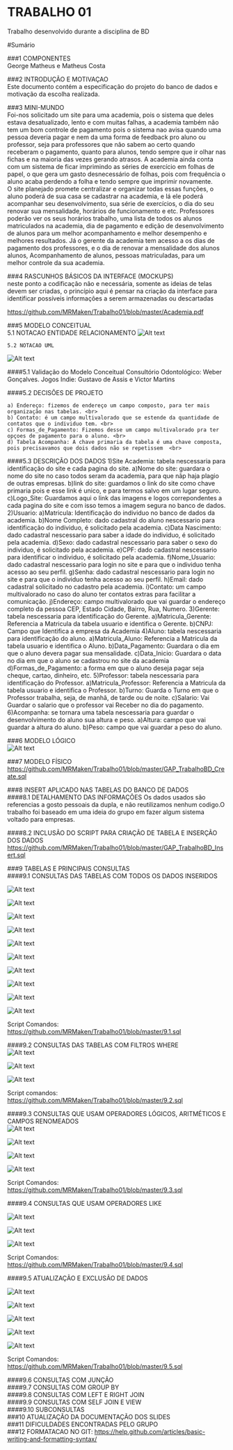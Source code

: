 # TRABALHO 01
Trabalho desenvolvido durante a disciplina de BD

#Sumário

###1	COMPONENTES<br>
George Matheus e Matheus Costa<br>

###2	INTRODUÇÃO E MOTIVAÇAO<br>
Este documento contém a especificação do projeto do banco de dados <academia do projeto> e motivação da escolha realizada. <br>

###3	MINI-MUNDO<br>
Foi-nos solicitado um site para uma academia, pois o sistema que deles estava desatualizado, lento e com muitas falhas, a academia também não tem um bom controle de pagamento pois o sistema nao avisa quando uma pessoa deveria pagar e nem da uma forma de feedback pro aluno ou professor, seja para professores que não sabem ao certo quando receberam o pagamento, quanto para alunos, tendo sempre que ir olhar nas fichas e na maioria das vezes gerando atrasos. A academia ainda conta com um sistema de ficar imprimindo as séries de exercício em folhas de papel, o que gera um gasto desnecessário de folhas, pois com frequência o aluno acaba perdendo a folha e tendo sempre que imprimir novamente.<br>
O site planejado promete centralizar e organizar todas essas funções, o aluno poderá de sua casa se cadastrar na academia, e lá ele poderá acompanhar seu desenvolvimento, sua série de exercícios, o dia do seu renovar sua mensalidade, horários de funcionamento e etc. Professores poderão ver os seus horários trabalho, uma lista de todos os alunos matriculados na academia, dia de pagamento e edição de desenvolvimento de alunos para um melhor acompanhamento e melhor desempenho e melhores resultados. Já o gerente da academia tem acesso a os dias de pagamento dos professores, e o dia de renovar a mensalidade dos alunos alunos, Acompanhamento de alunos, pessoas matriculadas, para um melhor controle da sua academia.<br>

###4	RASCUNHOS BÁSICOS DA INTERFACE (MOCKUPS)<br>
neste ponto a codificação não e necessária, somente as ideias de telas devem ser criadas, o princípio aqui é pensar na criação da interface para identificar possíveis informações a serem armazenadas ou descartadas <br>

https://github.com/MRMaken/Trabalho01/blob/master/Academia.pdf


###5	MODELO CONCEITUAL<br>
    5.1 NOTACAO ENTIDADE RELACIONAMENTO
![Alt text](https://github.com/MRMaken/Trabalho01/blob/master/Conc_Academia.jpg?raw=true "Modelo Conceitual")
    
    5.2 NOTACAO UML
![Alt text](https://github.com/MRMaken/Trabalho01/blob/master/UML%20-%20Academia.jpg?raw=true "Notação UML")

####5.1 Validação do Modelo Conceitual
    Consultório Odontológico: Weber Gonçalves.
    Jogos Indie: Gustavo de Assis e Victor Martins

####5.2 DECISÕES DE PROJETO

    a) Endereço: fizemos de endereço um campo composto, para ter mais organização nas tabelas. <br>
    b) Contato: é um campo multivalorado que se estende da quantidade de contatos que o individuo tem. <br>
    c) Formas_de_Pagamento: Fizemos desse um campo multivalorado pra ter opçoes de pagamento para o aluno. <br> 
    d) Tabela Acompanha: A chave primaria da tabela é uma chave composta, pois precisavamos que dois dados não se repetissem  <br>  
    

####5.3 DESCRIÇÃO DOS DADOS 
    1)Site Academia: tabela nescessaria para identificação do site e cada pagina do site.
        a)Nome do site: guardara o nome do site no caso todos 
        seram da academia, para que nãp haja plagio de outras empresas.
        b)link do site: guardamos o link do site como chave primaria
        pois e esse link é unico, e para termos salvo em um lugar seguro.
        c)Logo_Site: Guardamos aqui o link das imagens e logos correpondentes a cada pagina
        do site e com isso temos a imagem segura no banco de dados.
    2)Usuario:
        a)Matricula: Identificação do individuo no banco de dados da academia.
        b)Nome Completo: dado cadastral do aluno
        nescessario para identificação do individuo, é solicitado pela academia.
        c)Data Nascimento: dado cadastral 
        nescessario para saber a idade do individuo, é solicitado pela academia.
        d)Sexo: dado cadastral nescessario para saber o sexo
        do individuo, é solicitado pela academia.
        e)CPF: dado cadastral nescessario para identificar
        o individuo, é solicitado pela academia.
        f)Nome_Usuario: dado cadastral nescessario para login no site
        e para que o individuo tenha acesso ao seu perfil.
        g)Senha: dado cadastral nescessario para login no site
        e para que o individuo tenha acesso ao seu perfil.
        h)Email: dado cadastral solicitado no cadastro pela academia.
        i)Contato: um campo multivalorado no caso do aluno ter contatos extras para facilitar a comunicação.
        j)Endereço: campo multivalorado que vai guardar o endereço completo da pessoa CEP, Estado
        Cidade, Bairro, Rua, Numero.
    3)Gerente: tabela nescessaria para identificação do Gerente.
        a)Matricula_Gerente: Referencia a Matricula da tabela usuario e identifica o Gerente.
        b)CNPJ: Campo que Identifica a empresa da Academia
    4)Aluno: tabela nescessaria para identificação do aluno.
        a)Matricula_Aluno: Referencia a Matricula da tabela usuario e identifica o Aluno.
        b)Data_Pagamento: Guardara o dia em que o aluno devera pagar sua mensalidade.
        c)Data_Inicio: Guardara o data no dia em que o aluno se cadastrou no site da academia
        d)Formas_de_Pagamento: a forma em que o aluno deseja pagar seja cheque, cartao, dinheiro, etc.
    5)Professor: tabela nescessaria para identificação do Professor.
        a)Matricula_Professor: Referencia a Matricula da tabela usuario e identifica o Professor.
        b)Turno: Guarda o Turno em que o Professor trabalha, seja, de manhã, de tarde ou de noite.
        c)Salario: Vai Guardar o salario que o professor vai Receber no dia do pagamento.
    6)Acompanha: se tornara uma tabela nescessaria para guardar o desenvolvimento do aluno sua altura e peso.
        a)Altura: campo que vai guardar a altura do aluno.
        b)Peso: campo que vai guardar a peso do aluno.
    

###6	MODELO LÓGICO<br>
![Alt text](https://github.com/MRMaken/Trabalho01/blob/master/Logico_Academia.jpg?raw=true "Modelo Lógico")

###7	MODELO FÍSICO<br>
https://github.com/MRMaken/Trabalho01/blob/master/GAP_TrabalhoBD_Create.sql



###8	INSERT APLICADO NAS TABELAS DO BANCO DE DADOS<br>
####8.1 DETALHAMENTO DAS INFORMAÇÕES
        Os dados usados são referencias a gosto pessoais da dupla, e não reutilizamos nenhum codigo.O trabalho foi baseado em uma ideia do grupo em fazer algum sistema voltado para empresas.
        
####8.2 INCLUSÃO DO SCRIPT PARA CRIAÇÃO DE TABELA E INSERÇÃO DOS DADOS
https://github.com/MRMaken/Trabalho01/blob/master/GAP_TrabalhoBD_Insert.sql

###9	TABELAS E PRINCIPAIS CONSULTAS<br>
####9.1	CONSULTAS DAS TABELAS COM TODOS OS DADOS INSERIDOS<br>

![Alt text](https://github.com/MRMaken/Trabalho01/blob/master/contato_usuario.jpg?raw=true "Tabela Contato Usuario")

![Alt text](https://github.com/MRMaken/Trabalho01/blob/master/pagamento_aluno%3B.jpg?raw=true "Tabela Pagamento Aluno")

![Alt text](https://github.com/MRMaken/Trabalho01/blob/master/site_academia.jpg?raw=true "Tabela Site Academia")

![Alt text](https://github.com/MRMaken/Trabalho01/blob/master/tabela_acompanha.jpg?raw=true "Tabela Acompanha")

![Alt text](https://github.com/MRMaken/Trabalho01/blob/master/tabela_aluno.jpg?raw=true "Tabela Aluno")

![Alt text](https://github.com/MRMaken/Trabalho01/blob/master/tabela_contato.jpg?raw=true "Tabela Contato")

![Alt text](https://github.com/MRMaken/Trabalho01/blob/master/tabela_endereco.jpg?raw=true "Tabela Endereço")

![Alt text](https://github.com/MRMaken/Trabalho01/blob/master/tabela_professor.jpg?raw=true "Tabela Professor")

![Alt text](https://github.com/MRMaken/Trabalho01/blob/master/tabela_usuario.jpg?raw=true "Tabela Usuario")

![Alt text](https://github.com/MRMaken/Trabalho01/blob/master/tipo_pagamento.jpg?raw=true "Tabela Tipo Pagamento")

Script Comandos: https://github.com/MRMaken/Trabalho01/blob/master/9.1.sql

####9.2	CONSULTAS DAS TABELAS COM FILTROS WHERE<br>
![Alt text](https://github.com/MRMaken/Trabalho01/blob/master/Consulta%201_9.2.jpg?raw=true "Consulta 1")

![Alt text](https://github.com/MRMaken/Trabalho01/blob/master/Consulta2_9.2.jpg?raw=true "Consulta 2")

![Alt text](https://github.com/MRMaken/Trabalho01/blob/master/Consulta3_9.2.jpg?raw=true "Consulta 3")


Script comandos: https://github.com/MRMaken/Trabalho01/blob/master/9.2.sql

####9.3	CONSULTAS QUE USAM OPERADORES LÓGICOS, ARITMÉTICOS E CAMPOS RENOMEADOS<br>
![Alt text](https://github.com/MRMaken/Trabalho01/blob/master/Consulta1_9.3.jpg?raw=true "Consulta 1")

![Alt text](https://github.com/MRMaken/Trabalho01/blob/master/Consulta2_9.3.jpg?raw=true "Consulta 2")

![Alt text](https://github.com/MRMaken/Trabalho01/blob/master/Consulta3_9.3.jpg?raw=true "Consulta 3")

![Alt text](https://github.com/MRMaken/Trabalho01/blob/master/Consulta4_9.3.jpg?raw=true "Consulta 4")

Script Comandos: https://github.com/MRMaken/Trabalho01/blob/master/9.3.sql

####9.4	CONSULTAS QUE USAM OPERADORES LIKE<br>

![Alt text](https://github.com/MRMaken/Trabalho01/blob/master/Consulta%201_9.4.jpg?raw=true "Consulta 1")

![Alt text](https://github.com/MRMaken/Trabalho01/blob/master/Consulta2_9.4.jpg?raw=true "Consulta 2")

![Alt text](https://github.com/MRMaken/Trabalho01/blob/master/Consulta3_9.4.jpg?raw=true "Consulta 3")

Script Comandos: https://github.com/MRMaken/Trabalho01/blob/master/9.4.sql

####9.5	ATUALIZAÇÃO E EXCLUSÃO DE DADOS<br>

![Alt text](https://github.com/MRMaken/Trabalho01/blob/master/Consulta1_9.5.jpg?raw=true "Consulta 1")

![Alt text](https://github.com/MRMaken/Trabalho01/blob/master/Consulta1.1_9.5.jpg?raw=true "Consulta 1.1")

![Alt text](https://github.com/MRMaken/Trabalho01/blob/master/Consulta2_9.5.jpg?raw=true "Consulta 2")

![Alt text](https://github.com/MRMaken/Trabalho01/blob/master/Consulta3_9.5.jpg?raw=true "Consulta 3")

![Alt text](https://github.com/MRMaken/Trabalho01/blob/master/Consulta3.1_9.5.jpg?raw=true "Consulta 3.1")

Script Comandos: https://github.com/MRMaken/Trabalho01/blob/master/9.5.sql

####9.6	CONSULTAS COM JUNÇÃO<br>
####9.7	CONSULTAS COM GROUP BY<br>
####9.8	CONSULTAS COM LEFT E RIGHT JOIN<br>
####9.9	CONSULTAS COM SELF JOIN E VIEW<br>
####9.10	SUBCONSULTAS<br>
###10	ATUALIZAÇÃO DA DOCUMENTAÇÃO DOS SLIDES<br>
###11	DIFICULDADES ENCONTRADAS PELO GRUPO<br>
###12  FORMATACAO NO GIT: https://help.github.com/articles/basic-writing-and-formatting-syntax/




